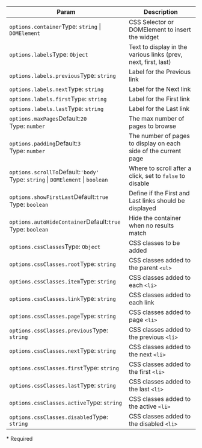 | Param | Description |
| --- | --- |
| <span class='attr-required'>`options.container`</span><span class="attr-infos">Type: <code>string</code> &#124; <code>DOMElement</code></span> | CSS Selector or DOMElement to insert the widget |
| <span class='attr-optional'>`options.labels`</span><span class="attr-infos">Type: <code>Object</code></span> | Text to display in the various links (prev, next, first, last) |
| <span class='attr-optional'>`options.labels.previous`</span><span class="attr-infos">Type: <code>string</code></span> | Label for the Previous link |
| <span class='attr-optional'>`options.labels.next`</span><span class="attr-infos">Type: <code>string</code></span> | Label for the Next link |
| <span class='attr-optional'>`options.labels.first`</span><span class="attr-infos">Type: <code>string</code></span> | Label for the First link |
| <span class='attr-optional'>`options.labels.last`</span><span class="attr-infos">Type: <code>string</code></span> | Label for the Last link |
| <span class='attr-optional'>`options.maxPages`</span><span class="attr-infos">Default:<code class="attr-default">20</code><br />Type: <code>number</code></span> | The max number of pages to browse |
| <span class='attr-optional'>`options.padding`</span><span class="attr-infos">Default:<code class="attr-default">3</code><br />Type: <code>number</code></span> | The number of pages to display on each side of the current page |
| <span class='attr-optional'>`options.scrollTo`</span><span class="attr-infos">Default:<code class="attr-default">&#x27;body&#x27;</code><br />Type: <code>string</code> &#124; <code>DOMElement</code> &#124; <code>boolean</code></span> | Where to scroll after a click, set to `false` to disable |
| <span class='attr-optional'>`options.showFirstLast`</span><span class="attr-infos">Default:<code class="attr-default">true</code><br />Type: <code>boolean</code></span> | Define if the First and Last links should be displayed |
| <span class='attr-optional'>`options.autoHideContainer`</span><span class="attr-infos">Default:<code class="attr-default">true</code><br />Type: <code>boolean</code></span> | Hide the container when no results match |
| <span class='attr-optional'>`options.cssClasses`</span><span class="attr-infos">Type: <code>Object</code></span> | CSS classes to be added |
| <span class='attr-optional'>`options.cssClasses.root`</span><span class="attr-infos">Type: <code>string</code></span> | CSS classes added to the parent `<ul>` |
| <span class='attr-optional'>`options.cssClasses.item`</span><span class="attr-infos">Type: <code>string</code></span> | CSS classes added to each `<li>` |
| <span class='attr-optional'>`options.cssClasses.link`</span><span class="attr-infos">Type: <code>string</code></span> | CSS classes added to each link |
| <span class='attr-optional'>`options.cssClasses.page`</span><span class="attr-infos">Type: <code>string</code></span> | CSS classes added to page `<li>` |
| <span class='attr-optional'>`options.cssClasses.previous`</span><span class="attr-infos">Type: <code>string</code></span> | CSS classes added to the previous `<li>` |
| <span class='attr-optional'>`options.cssClasses.next`</span><span class="attr-infos">Type: <code>string</code></span> | CSS classes added to the next `<li>` |
| <span class='attr-optional'>`options.cssClasses.first`</span><span class="attr-infos">Type: <code>string</code></span> | CSS classes added to the first `<li>` |
| <span class='attr-optional'>`options.cssClasses.last`</span><span class="attr-infos">Type: <code>string</code></span> | CSS classes added to the last `<li>` |
| <span class='attr-optional'>`options.cssClasses.active`</span><span class="attr-infos">Type: <code>string</code></span> | CSS classes added to the active `<li>` |
| <span class='attr-optional'>`options.cssClasses.disabled`</span><span class="attr-infos">Type: <code>string</code></span> | CSS classes added to the disabled `<li>` |

<p class="attr-legend">* <span>Required</span></p>
